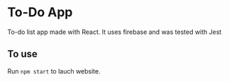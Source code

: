 # To-Do App
To-do list app made with React. It uses firebase and was tested with Jest

## To use
Run `npm start` to lauch website.